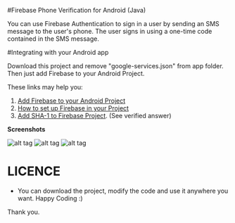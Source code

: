 #Firebase Phone Verification for Android (Java)

You can use Firebase Authentication to sign in a user by sending an SMS message to the user's phone. The user signs in using a one-time code contained in the SMS message.

#Integrating with your Android app

Download this project and remove "google-services.json" from app folder. Then just add Firebase to your Android Project.

These links may help you:
1. [Add Firebase to your Android Project](https://firebase.google.com/docs/android/setup)
2. [How to set up Firebase in your Project](http://mobiledevhub.com/2018/01/14/android-how-to-set-up-firebase-in-your-project/)
3. [Add SHA-1 to Firebase Project](URL_to_wiki). (See verified answer)

__Screenshots__

![alt tag](https://user-images.githubusercontent.com/13184472/46892506-739b4180-ce8f-11e8-8c27-0afe3e5882f2.png) ![alt tag](https://user-images.githubusercontent.com/13184472/46892507-7433d800-ce8f-11e8-83e5-a64b95f699d5.png) ![alt tag](https://user-images.githubusercontent.com/13184472/46892509-7433d800-ce8f-11e8-91e9-da75d19a9a97.png)

# LICENCE

* You can download the project, modify the code and use it anywhere you want. Happy Coding :)

Thank you.
